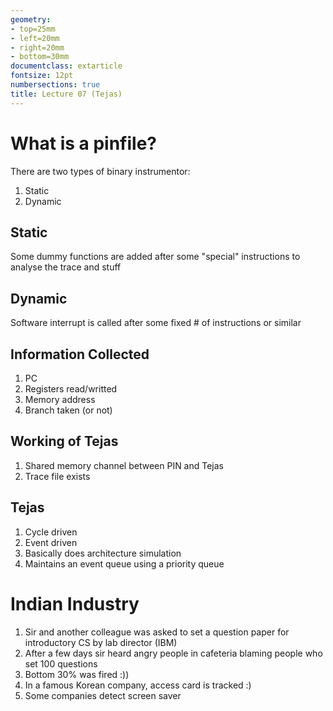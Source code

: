 ```yaml
---
geometry:
- top=25mm
- left=20mm
- right=20mm
- bottom=30mm
documentclass: extarticle
fontsize: 12pt
numbersections: true
title: Lecture 07 (Tejas)
--- 
```


# What is a pinfile?
There are two types of binary instrumentor:

1. Static
1. Dynamic

## Static
Some dummy functions are added after some "special" instructions to analyse the trace and stuff

## Dynamic
Software interrupt is called after some fixed # of instructions or similar

## Information Collected
1. PC
1. Registers read/writted
1. Memory address
1. Branch taken (or not)

## Working of Tejas
1. Shared memory channel between PIN and Tejas
1. Trace file exists

## Tejas
1. Cycle driven
1. Event driven
1. Basically does architecture simulation
1. Maintains an event queue using a priority queue

# Indian Industry
1. Sir and another colleague was asked to set a question paper for introductory CS by lab director (IBM)
1. After a few days sir heard angry people in cafeteria blaming people who set 100 questions
1. Bottom 30% was fired :))
1. In a famous Korean company, access card is tracked :)
1. Some companies detect screen saver
